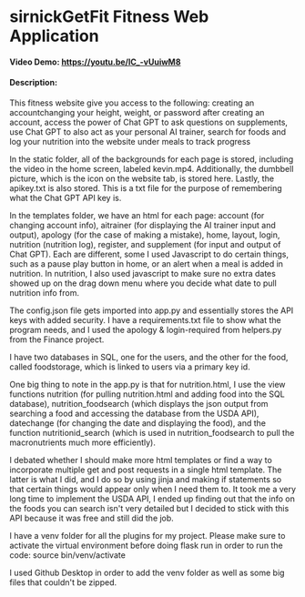 # sirnickGetFit Fitness Web Application
#### Video Demo: https://youtu.be/lC_-vUuiwM8
#### Description:
This fitness website give you access to the following: creating an accountchanging your height, weight, or password after creating an account, access the power of Chat GPT to ask questions on supplements, use Chat GPT to also act as your personal AI trainer, search for foods and log your nutrition into the website under meals to track progress

In the static folder, all of the backgrounds for each page is stored, including the video in the home screen, labeled kevin.mp4. Additionally, the dumbbell picture, which is the icon on the website tab, is stored here.  Lastly, the apikey.txt is also stored.  This is a txt file for the purpose of remembering what the Chat GPT API key is.

In the templates folder, we have an html for each page: account (for changing account info), aitrainer (for displaying the AI trainer input and output), apology (for the case of making a mistake), home, layout, login, nutrition (nutrition log), register, and supplement (for input and output of Chat GPT).  Each are different, some I used Javascript to do certain things, such as a pause play button in home, or an alert when a meal is added in nutrition.  In nutrition, I also used javascript to make sure no extra dates showed up on the drag down menu where you decide what date to pull nutrition info from.

The config.json file gets imported into app.py and essentially stores the API keys with added security.  I have a requirements.txt file to show what the program needs, and I used the apology & login-required from helpers.py from the Finance project.

I have two databases in SQL, one for the users, and the other for the food, called foodstorage, which is linked to users via a primary key id.

One big thing to note in the app.py is that for nutrition.html, I use the view functions nutrition (for pulling nutrition.html and adding food into the SQL database), nutrition_foodsearch (which displays the json output from searching a food and accessing the database from the USDA API), datechange (for changing the date and displaying the food), and the function nutritionid_search (which is used in nutrition_foodsearch to pull the macronutrients much more efficiently).

I debated whether I should make more html templates or find a way to incorporate multiple get and post requests in a single html template.  The latter is what I did, and I do so by using jinja and making if statements so that certain things would appear only when I need them to.  It took me a very long time to implement the USDA API, I ended up finding out that the info on the foods you can search isn't very detailed but I decided to stick with this API because it was free and still did the job.

I have a venv folder for all the plugins for my project. Please make sure to activate the virtual environment before doing flask run in order to run the code:   source bin/venv/activate


I used Github Desktop in order to add the venv folder as well as some big files that couldn't be zipped.  

